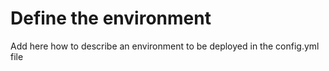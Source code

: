 # Define the environment
Add here how to describe an environment to be deployed in the config.yml file